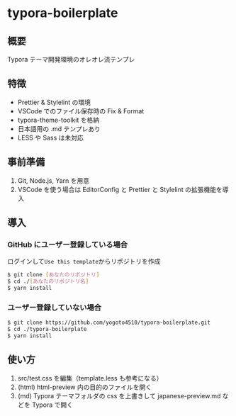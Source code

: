 # typora-boilerplate

## 概要

Typora テーマ開発環境のオレオレ流テンプレ

## 特徴

- Prettier & Stylelint の環境
- VSCode でのファイル保存時の Fix & Format
- typora-theme-toolkit を格納
- 日本語用の .md テンプレあり
- LESS や Sass は未対応

## 事前準備

1. Git, Node.js, Yarn を用意
2. VSCode を使う場合は EditorConfig と Prettier と Stylelint の拡張機能を導入

## 導入

### GitHub にユーザー登録している場合

ログインして`Use this template`からリポジトリを作成

```bash
$ git clone [あなたのリポジトリ]
$ cd ./[あなたのリポジトリ名]
$ yarn install
```

### ユーザー登録していない場合

```bash
$ git clone https://github.com/yogoto4510/typora-boilerplate.git
$ cd ./typora-boilerplate
$ yarn install
```

## 使い方

1. src/test.css を編集（template.less も参考になる）
2. (html) html-preview 内の目的のファイルを開く
3. (md) Typora テーマフォルダの css を上書きして japanese-preview.md などを Typora で開く
